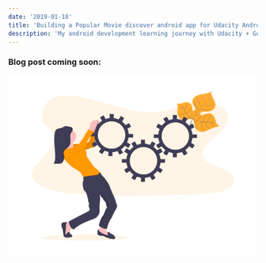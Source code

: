 ```yaml
---
date: '2019-01-18'
title: 'Building a Popular Movie discover android app for Udacity Android nanodegree'
description: 'My android development learning journey with Udacity + Google scholarship'
---
```


### Blog post coming soon:

![Writing in progress](../../images/in-progress.png)
